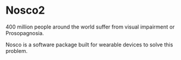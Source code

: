 # Nosco2

400 million people around the world suffer from visual impairment or Prosopagnosia.

Nosco is a software package built for wearable devices to solve this problem.
